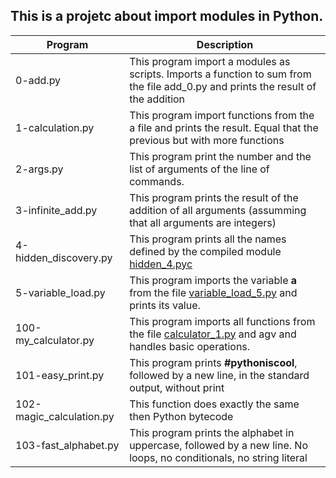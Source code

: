 ## This is a projetc about import modules in Python.

| Program | Description |
| ------ | ------ |
| 0-add.py | This program import a modules as scripts. Imports a function to sum from the file add_0.py and prints the result of the addition |
| 1-calculation.py | This program import functions from the a file and prints the result. Equal that the previous but with more functions |
| 2-args.py | This program print the number and the list of arguments of the line of commands.  |
| 3-infinite_add.py | This program prints the result of the addition of all arguments (assumming that all arguments are integers) |
| 4-hidden_discovery.py | This program prints all the names defined by the compiled module [hidden_4.pyc](https://github.com/CarolinaLopera/holbertonschool-higher_level_programming/blob/main/0x02-python-import_modules/hidden_4.pyc) |
| 5-variable_load.py | This program imports the variable **a** from the file [variable_load_5.py](https://github.com/CarolinaLopera/holbertonschool-higher_level_programming/blob/main/0x02-python-import_modules/variable_load_5.py) and prints its value. |
| 100-my_calculator.py | This program  imports all functions from the file [calculator_1.py](https://github.com/CarolinaLopera/holbertonschool-higher_level_programming/blob/main/0x02-python-import_modules/calculator_1.py) and agv and handles basic operations. |
| 101-easy_print.py | This program prints **#pythoniscool**, followed by a new line, in the standard output, without print |
| 102-magic_calculation.py | This function does exactly the same then Python bytecode |
| 103-fast_alphabet.py | This program prints the alphabet in uppercase, followed by a new line. No loops, no conditionals, no string literal |
